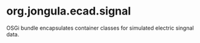 # org.jongula.ecad.signal
OSGi bundle encapsulates container classes for simulated electric singnal data.
